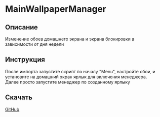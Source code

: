 # MainWallpaperManager 
## Описание
Изменение обоев домашнего экрана и экрана блокировки в зависимости от дня недели
## Инструкция
После импорта запустите скрипт по началу "Menu", настройте обои, и установите на домашний экран ярлык для включения менеджера. Далее просто запустите менеджер по созданному ярлыку
## Скачать
[GitHub](https://github.com/MainPlay-YT/MainScripts-Automate/raw/main/WallpaperManager/Releases/!Latest/MainWallpaperManager.flo)
